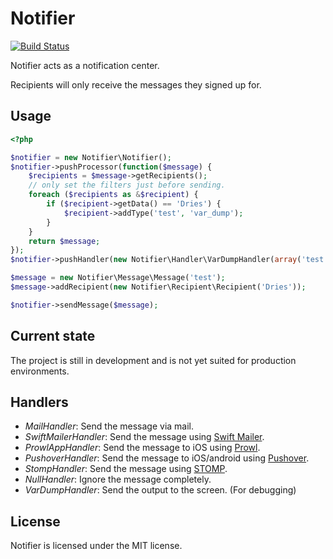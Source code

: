 Notifier
========

[![Build Status](https://secure.travis-ci.org/NoUseFreak/Notifier.png)](https://travis-ci.org/NoUseFreak/Notifier)

Notifier acts as a notification center.

Recipients will only receive the messages they signed up for.

## Usage
```php
<?php

$notifier = new Notifier\Notifier();
$notifier->pushProcessor(function($message) {
    $recipients = $message->getRecipients();
    // only set the filters just before sending.
    foreach ($recipients as &$recipient) {
        if ($recipient->getData() == 'Dries') {
            $recipient->addType('test', 'var_dump');
        }
    }
    return $message;
});
$notifier->pushHandler(new Notifier\Handler\VarDumpHandler(array('test', 'mailing')));

$message = new Notifier\Message\Message('test');
$message->addRecipient(new Notifier\Recipient\Recipient('Dries'));

$notifier->sendMessage($message);
```

## Current state

The project is still in development and is not yet suited for production environments.

## Handlers

 - _MailHandler_: Send the message via mail.
 - _SwiftMailerHandler_: Send the message using [Swift Mailer](http://swiftmailer.org/).
 - _ProwlAppHandler_: Send the message to iOS using [Prowl](http://www.prowlapp.com/).
 - _PushoverHandler_: Send the message to iOS/android using [Pushover](http://pushover.net/).
 - _StompHandler_: Send the message using [STOMP](http://stomp.fusesource.org/).
 - _NullHandler_: Ignore the message completely.
 - _VarDumpHandler_: Send the output to the screen. (For debugging)

## License

Notifier is licensed under the MIT license.
